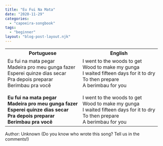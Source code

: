 ```yaml
---
title: "Eu Fui Na Mata"
date: "2020-11-29"
categories: 
  - "capoeira-songbook"
tags: 
  - "beginner"
layout: "blog-post-layout.njk"
---
```


<table class="capoeira-table">
    <tr class="header-row">
        <th>Portuguese</th>
        <th>English</th>
    </tr>
    <tr>
        <td>Eu fui na mata pegar<br>
        Madeira pro meu gunga fazer<br>
        Esperei quinze dias secar<br>
        Pra depois preparar<br>
        Berimbau pra você<br>
        <br>
        <strong>Eu fui na mata pegar<br>
        Madeira pro meu gunga fazer<br>
        Esperei quinze dias secar<br>
        Pra depois preparar<br>
        Berimbau pra você</strong></td>
        <td>I went to the woods to get<br>
        Wood to make my gunga<br>
        I waited fifteen days for it to dry<br>
        To then prepare<br>
        A berimbau for you<br>
        <br>
        I went to the woods to get<br>
        Wood to make my gunga<br>
        I waited fifteen days for it to dry<br>
        To then prepare<br>
        A berimbau for you</td>
    </tr>
</table>

<figcaption>
Author: Unknown (Do you know who wrote this song? Tell us in the comments!)
</figcaption>